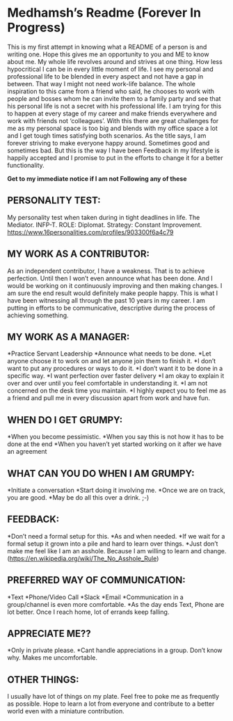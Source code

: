 # Medhamsh’s Readme (Forever In Progress)


This is my first attempt in knowing what a README of a person is and writing one. Hope this gives me an opportunity to you and ME to know about me. 
My whole life revolves around and strives at one thing. How less hypocritical I can be in every little moment of life. 
I see my personal and professional life to be blended in every aspect and not have a gap in between. That way I might not need work-life balance.
The whole inspiration to this came from a friend who said, he chooses to work with people and bosses whom he can invite them to a family party and see that his personal life is not a secret with his professional life. I am trying for this to happen at every stage of my career and make friends everywhere and work with friends not ‘colleagues’.
With this there are great challenges for me as my personal space is too big and blends with my office space a lot and I get tough times satisfying both scenarios.
As the title says, I am forever striving to make everyone happy around. Sometimes good and sometimes bad. But this is the way I have been
Feedback in my lifestyle is happily accepted and I promise to put in the efforts to change it for a better functionality.

**Get to my immediate notice if I am not Following any of these**

## PERSONALITY TEST:

My personality test when taken during in tight deadlines in life.
The Mediator. INFP-T. ROLE: Diplomat. Strategy: Constant Improvement.
https://www.16personalities.com/profiles/903300f6a4c79



## MY WORK AS A CONTRIBUTOR:

As an independent contributor, I have a weakness. That is to achieve perfection. Until then I won’t even announce what has been done. And I would be working on it continuously improving and then making changes. I am sure the end result would definitely make people happy. This is what I have been witnessing all through the past 10 years in my career. I am putting in efforts to be communicative, descriptive during the process of achieving something.

## MY WORK AS A MANAGER:

*Practice Servant Leadership
*Announce what needs to be done.
*Let anyone choose it to work on and let anyone join them to finish it.
*I don’t want to put any procedures or ways to do it.
*I don’t want it to be done in a specific way.
*I want perfection over faster delivery
*I am okay to explain it over and over until you feel comfortable in understanding it.
*I am not concerned on the desk time you maintain.
*I highly expect you to feel me as a friend and pull me in every discussion apart from work and have fun.

## WHEN DO I GET GRUMPY:
*When you become pessimistic.
*When you say this is not how it has to be done at the end
*When you haven’t yet started working on it after we have an agreement

## WHAT CAN YOU DO WHEN I AM GRUMPY:
*Initiate a conversation
*Start doing it involving me.
*Once we are on track, you are good.
*May be do all this over a drink. ;-)

## FEEDBACK:
*Don’t need a formal setup for this.
*As and when needed.
*If we wait for a formal setup it grown into a pile and hard to learn over things.
*Just don’t make me feel like I am an asshole. Because I am willing to learn and change. (https://en.wikipedia.org/wiki/The_No_Asshole_Rule) 

## PREFERRED WAY OF COMMUNICATION:
*Text
*Phone/Video Call
*Slack
*Email
*Communication in a group/channel is even more comfortable.
*As the day ends Text, Phone are lot better. Once I reach home, lot of errands keep falling.

## APPRECIATE ME??
*Only in private please. 
*Cant handle appreciations in a group. Don’t know why. Makes me uncomfortable.


## OTHER THINGS:
I usually have lot of things on my plate. Feel free to poke me as frequently as possible. Hope to learn a lot from everyone and contribute to a better world even with a miniature contribution.

